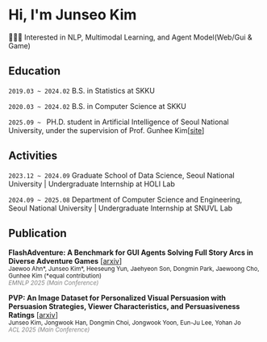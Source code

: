 
# Hi, I'm Junseo Kim

👩🏻‍💻 Interested in NLP, Multimodal Learning, and Agent Model(Web/Gui & Game)

## Education
```2019.03 ~ 2024.02``` B.S. in Statistics at SKKU

```2020.03 ~ 2024.02``` B.S. in Computer Science at SKKU

```2025.09 ~ ``` PH.D. student in Artificial Intelligence of Seoul National University, under the supervision of Prof. Gunhee Kim[[site](https://vision.snu.ac.kr/)]



## Activities

```2023.12 ~ 2024.09```  Graduate School of Data Science, Seoul National University | Undergraduate Internship at HOLI Lab

```2024.09 ~ 2025.08```  Department of Computer Science and Engineering, Seoul National University | Undergraduate Internship at SNUVL Lab

## Publication  

**FlashAdventure: A Benchmark for GUI Agents Solving Full Story Arcs in Diverse Adventure Games**  [[arxiv](https://arxiv.org/abs/2509.01052)]    
<sub>Jaewoo Ahn*, Junseo Kim*, Heeseung Yun, Jaehyeon Son, Dongmin Park, Jaewoong Cho, Gunhee Kim (*equal contribution)</sub>  
<sub><i><span style="color:gray">EMNLP 2025 (Main Conference)</span></i></sub>  


**PVP: An Image Dataset for Personalized Visual Persuasion with Persuasion Strategies, Viewer Characteristics, and Persuasiveness Ratings** [[arxiv](https://arxiv.org/abs/2506.00481)]  
<sub>Junseo Kim, Jongwook Han, Dongmin Choi, Jongwook Yoon, Eun-Ju Lee, Yohan Jo</sub>  
<sub><i><span style="color:gray">ACL 2025 (Main Conference)</span></i></sub>


